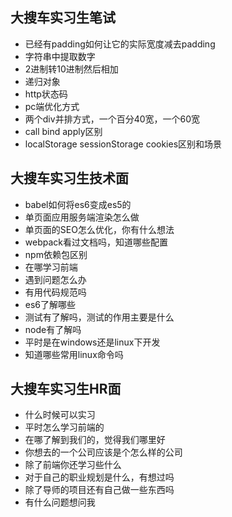 ## 大搜车实习生笔试

- 已经有padding如何让它的实际宽度减去padding
- 字符串中提取数字
- 2进制转10进制然后相加
- 递归对象
- http状态码
- pc端优化方式
- 两个div并排方式，一个百分40宽，一个60宽
- call bind apply区别
- localStorage sessionStorage cookies区别和场景

## 大搜车实习生技术面

- babel如何将es6变成es5的
- 单页面应用服务端渲染怎么做
- 单页面的SEO怎么优化，你有什么想法
- webpack看过文档吗，知道哪些配置
- npm依赖包区别
- 在哪学习前端
- 遇到问题怎么办
- 有用代码规范吗
- es6了解哪些
- 测试有了解吗，测试的作用主要是什么
- node有了解吗
- 平时是在windows还是linux下开发
- 知道哪些常用linux命令吗

## 大搜车实习生HR面

- 什么时候可以实习
- 平时怎么学习前端的
- 在哪了解到我们的，觉得我们哪里好
- 你想去的一个公司应该是个怎么样的公司
- 除了前端你还学习些什么
- 对于自己的职业规划是什么，有想过吗
- 除了导师的项目还有自己做一些东西吗
- 有什么问题想问我